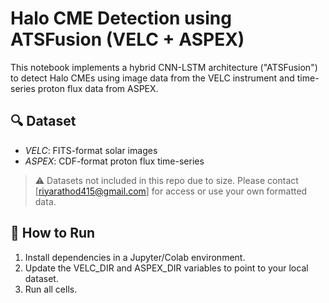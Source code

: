 
# Halo CME Detection using ATSFusion (VELC + ASPEX)

This notebook implements a hybrid CNN-LSTM architecture ("ATSFusion") to detect Halo CMEs using image data from the VELC instrument and time-series proton flux data from ASPEX.

## 🔍 Dataset
- *VELC*: FITS-format solar images
- *ASPEX*: CDF-format proton flux time-series
> ⚠ Datasets not included in this repo due to size. Please contact [riyarathod415@gmail.com] for access or use your own formatted data.

## 🚀 How to Run
1. Install dependencies in a Jupyter/Colab environment.
2. Update the VELC_DIR and ASPEX_DIR variables to point to your local dataset.
3. Run all cells.

